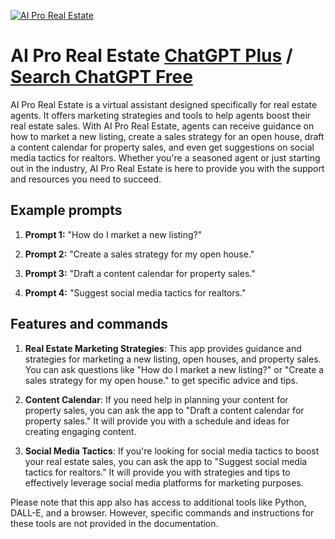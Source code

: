 
[![AI Pro Real Estate](https://files.oaiusercontent.com/file-CObj8cUokUOX8hm8isqMhaKN?se=2123-10-16T19%3A06%3A18Z&sp=r&sv=2021-08-06&sr=b&rscc=max-age%3D31536000%2C%20immutable&rscd=attachment%3B%20filename%3D98c737d9-a4db-4053-a584-030b1fda70ee.png&sig=eAtMDUUzX63T5OQ2Uq1m3/2qF/bcLP17UzkdusmG9b0%3D)](https://chat.openai.com/g/g-sWt3mVNRD-ai-pro-real-estate)

# AI Pro Real Estate [ChatGPT Plus](https://chat.openai.com/g/g-sWt3mVNRD-ai-pro-real-estate) / [Search ChatGPT Free](https://gptcall.net/index.html#/?search=AI%20Pro%20Real%20Estate)

AI Pro Real Estate is a virtual assistant designed specifically for real estate agents. It offers marketing strategies and tools to help agents boost their real estate sales. With AI Pro Real Estate, agents can receive guidance on how to market a new listing, create a sales strategy for an open house, draft a content calendar for property sales, and even get suggestions on social media tactics for realtors. Whether you're a seasoned agent or just starting out in the industry, AI Pro Real Estate is here to provide you with the support and resources you need to succeed.

## Example prompts

1. **Prompt 1:** "How do I market a new listing?"

2. **Prompt 2:** "Create a sales strategy for my open house."

3. **Prompt 3:** "Draft a content calendar for property sales."

4. **Prompt 4:** "Suggest social media tactics for realtors."

## Features and commands

1. **Real Estate Marketing Strategies**: This app provides guidance and strategies for marketing a new listing, open houses, and property sales. You can ask questions like "How do I market a new listing?" or "Create a sales strategy for my open house." to get specific advice and tips.

2. **Content Calendar**: If you need help in planning your content for property sales, you can ask the app to "Draft a content calendar for property sales." It will provide you with a schedule and ideas for creating engaging content.

3. **Social Media Tactics**: If you're looking for social media tactics to boost your real estate sales, you can ask the app to "Suggest social media tactics for realtors." It will provide you with strategies and tips to effectively leverage social media platforms for marketing purposes.

Please note that this app also has access to additional tools like Python, DALL-E, and a browser. However, specific commands and instructions for these tools are not provided in the documentation.



